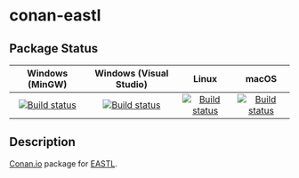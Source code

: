 # conan-eastl

## Package Status

| Windows (MinGW) | Windows (Visual Studio) | Linux | macOS |
|:---------------:|:-----------------------:|:-----:|:-----:|
|[![Build status](https://ci.appveyor.com/api/projects/status/afpxf7hpmaq7c4gb/branch/testing%2F3.16.07?svg=true)](https://ci.appveyor.com/project/SpaceIm/conan-eastl)|[![Build status](https://github.com/SpaceIm/conan-eastl/workflows/.github/workflows/windows.yml/badge.svg?branch=testing%2F3.16.07)](https://github.com/SpaceIm/conan-eastl/actions/workflows/windows.yml?query=branch%3Atesting%2F3.16.07)|[![Build status](https://github.com/SpaceIm/conan-eastl/workflows/.github/workflows/linux.yml/badge.svg?branch=testing%2F3.16.07)](https://github.com/SpaceIm/conan-eastl/actions/workflows/linux.yml?query=branch%3Atesting%2F3.16.07)|[![Build status](https://github.com/SpaceIm/conan-eastl/workflows/.github/workflows/macos.yml/badge.svg?branch=testing%2F3.16.07)](https://github.com/SpaceIm/conan-eastl/actions/workflows/macos.yml?query=branch%3Atesting%2F3.16.07)|

## Description

[Conan.io](https://conan.io) package for [EASTL](https://github.com/electronicarts/EASTL).
